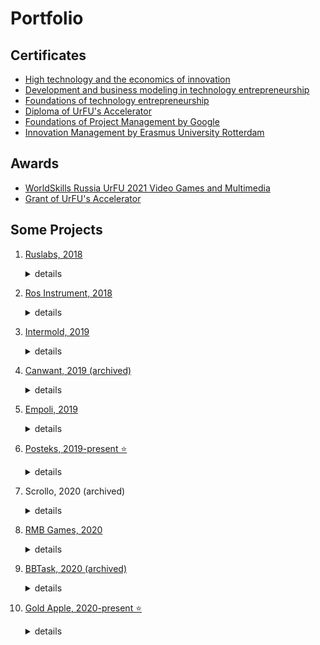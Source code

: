 # Portfolio

## Certificates
- [High technology and the economics of innovation](high_technology_and_the_economics_of_innovation.pdf)
- [Development and business modeling in technology entrepreneurship](development_and_business_modeling_in_technology_entrepreneurship.pdf)
- [Foundations of technology entrepreneurship](foundations_of_technology_entrepreneurship.pdf)
- [Diploma of UrFU's Accelerator](accelerator_urfu/finalist_diploma_math_trainer.pdf)
- [Foundations of Project Management by Google](https://coursera.org/share/bed35fcbb76eadd8690ecca94d945406)
- [Innovation Management by Erasmus University Rotterdam](https://coursera.org/share/fdaa81e7bbb6b4ce471803b1323bdb9c)

## Awards
- [WorldSkills Russia UrFU 2021 Video Games and Multimedia](worldskills_urfu_2021.pdf)
- [Grant of UrFU's Accelerator](accelerator_urfu/grant_math_trainer.pdf)

## Some Projects

1. [Ruslabs, 2018](https://ruslabs.ru/)
    <details>
        <summary>details</summary>

        My first commercial project made for Burusov's Studio.

        ● With this project I promoted Gulp to the studio, which doubled the speed of development in the future.

        Technologies: HTML · SASS · JS · PHP · jQuery · MODX Revolution
    </details>

2. [Ros Instrument, 2018](https://ros-instrument.ru/)
    <details>
        <summary>details</summary>

        Technologies: HTML · SASS · JS · PHP · jQuery · MODX Revolution
    </details>
3. [Intermold, 2019](http://intermold.ru/)
    <details>
        <summary>details</summary>

        Technologies: HTML · SASS · JS · PHP · jQuery · MODX Revolution
    </details>
4. [Сanwant, 2019 (archived)](https://canwant.com/)
    <details>
        <summary>details</summary>

        ● Delivered and released the project whose technology stack didn't match the studio's stack (Django, Python, Vue)

        Technologies: HTML, LESS, JS, Python, Vue, Django
    </details>
5. [Empoli, 2019](https://empoli-m.ru/)
    <details>
        <summary>details</summary>

        Technologies: HTML · SASS · JS · PHP · jQuery · MODX Revolution
    </details>
6. [Posteks, 2019-present ⭐](https://posteks.ru/)
    <details>
        <summary>details</summary>

        Develop and maintain the site as self-employed for my friends.

        ● Improved website organic traffic three times
        ● Increased Google Page Speed score from 30 to 90
        ● Improved UI and UX
        ● Started successful marketing campaign in Yandex.Direct

        Technologies: HTML · SASS · JS · PHP · jQuery · MODX Revolution
    </details>
7. Scrollo, 2020 (archived)
    <details>
        <summary>details</summary>

        A couple small tasks from Upwork.

        ● Developed module of comments with uploading pictures
        ● Developed page "About"
        ● Improved UI and UX

        Technologies: HTML · SCSS · JS · Python · Vue · Nuxt · Django · DRF · Minio
    </details>
8. [RMB Games, 2020](https://www.rmbgames.com/)
    <details>
        <summary>details</summary>

        Technologies: HTML · SASS · JS · PHP · jQuery · WordPress · Unyson · Gulp
    </details>
9. [BBTask, 2020 (archived)](https://bbtask.ru/)
    <details>
        <summary>details</summary>

        ● Delivered and released MVP
        ● Developed chat using websocket

        Technologies: HTML · SCSS · JS · Go · Vue · Gin · Gorilla WebSocket 
    </details>
10. [Gold Apple, 2020-present ⭐](https://goldapple.by/)
    <details>
        <summary>details</summary>

        ● Developed and maintained backend-for-frontend server (BFF) using Node.js, Nest.js, and TypeScript
        ● Developed and maintained HR Portal and HR Portal Admin Panel
        ● Developed pages of the catalog with filters (https://goldapple.by/azija)
        ● Developed components of the design system
        ● Upgraded projects from Vue 2 to Vue 3
        ● Covered the code with unit tests

        Technologies:  JavaScript · CSS · HTML · Front-End Development · Web Development · Web Content Accessibility Guidelines (WCAG) · I18n · Vue.js · Vuex · Pinia · Nuxt.js · TypeScript · HTML5 · Scrum · Agile · E-commerce · Storybook · SCSS · Git · Gitlab · Node.js · Express.js · NestJS · Jest
    </details>

